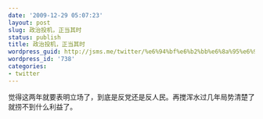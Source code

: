 ```yaml
---
date: '2009-12-29 05:07:23'
layout: post
slug: 政治投机，正当其时
status: publish
title: 政治投机，正当其时
wordpress_guid: http://jsms.me/twitter/%e6%94%bf%e6%b2%bb%e6%8a%95%e6%9c%ba%ef%bc%8c%e6%ad%a3%e5%bd%93%e5%85%b6%e6%97%b6
wordpress_id: '738'
categories:
- twitter
---
```


觉得这两年就要表明立场了，到底是反党还是反人民。再搅浑水过几年局势清楚了就捞不到什么利益了。
